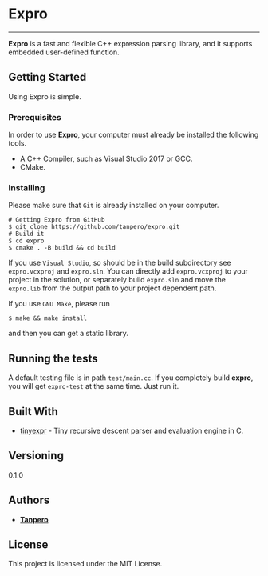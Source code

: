 # Expro

---

**Expro** is a fast and flexible C++ expression parsing library, and it supports embedded user-defined function.

## Getting Started

Using Expro is simple.

###  Prerequisites

 In order to use **Expro**, your computer must already be installed the following tools.

- A C++ Compiler, such as Visual Studio 2017 or GCC.
- CMake.

### Installing

Please make sure that `Git` is already installed on your computer.

```
# Getting Expro from GitHub
$ git clone https://github.com/tanpero/expro.git
# Build it
$ cd expro
$ cmake . -B build && cd build
```

If you use `Visual Studio`, so should be in the build subdirectory see `expro.vcxproj` and `expro.sln`. You can directly add `expro.vcxproj` to your project in the solution, or separately build `expro.sln` and move the `expro.lib` from the output path to your project dependent path.

If you use `GNU Make`, please run

```
$ make && make install
```

and then you can get a static library.

## Running the tests

A default testing file is in path `test/main.cc`. If you completely build **expro**, you will get `expro-test` at the same time. Just run it.

## Built With

- [tinyexpr](https://github.com/codeplea/tinyexpr/) - Tiny recursive descent parser and evaluation engine in C.

## Versioning

0.1.0

## Authors

- **[Tanpero](https://github.com/tanpero/)**

## License

This project is licensed under the MIT License.

